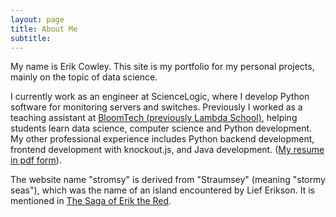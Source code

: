 ```yaml
---
layout: page
title: About Me
subtitle:
---
```


My name is Erik Cowley. This site is my portfolio for my personal projects, mainly on the topic of data science.

I currently work as an engineer at ScienceLogic, where I develop Python software for monitoring servers and switches. Previously I worked as a teaching assistant at [BloomTech (previously Lambda School)](https://www.bloomtech.com/), helping students learn data science, computer science and Python development. My other professional experience includes Python backend development, frontend development with knockout.js, and Java development. ([My resume in pdf form](https://stromsy.nfshost.com/content/erik-cowley-resume-08-31-2021.pdf)).

The website name "stromsy" is derived from "Straumsey" (meaning "stormy seas"), which was the name of an island encountered by Lief Erikson. It is mentioned in [The Saga of Erik the Red](https://sagadb.org/eiriks_saga_rauda.en).

